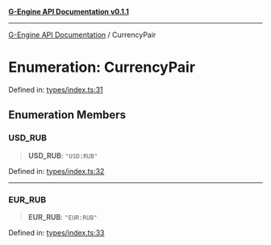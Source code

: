 [**G-Engine API Documentation v0.1.1**](../README.md)

***

[G-Engine API Documentation](../globals.md) / CurrencyPair

# Enumeration: CurrencyPair

Defined in: [types/index.ts:31](https://github.com/yakoshiq/g-engine-nodejs-lib/blob/4d4a07d9407cb4a686aa9a7d498ca53c3006a843/src/types/index.ts#L31)

## Enumeration Members

### USD\_RUB

> **USD\_RUB**: `"USD:RUB"`

Defined in: [types/index.ts:32](https://github.com/yakoshiq/g-engine-nodejs-lib/blob/4d4a07d9407cb4a686aa9a7d498ca53c3006a843/src/types/index.ts#L32)

***

### EUR\_RUB

> **EUR\_RUB**: `"EUR:RUB"`

Defined in: [types/index.ts:33](https://github.com/yakoshiq/g-engine-nodejs-lib/blob/4d4a07d9407cb4a686aa9a7d498ca53c3006a843/src/types/index.ts#L33)

